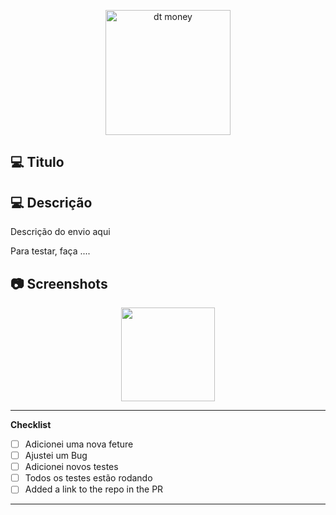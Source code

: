 <p align="center">
   <img src="https://user-images.githubusercontent.com/66264766/157141908-c8a760f7-6e13-4046-90f6-9243f698062b.png" alt="dt money" width="200"/>
</p>

## :computer: Titulo

## :computer: Descrição

Descrição do envio aqui

Para testar, faça ....

## :camera: Screenshots

<div align="center">
   <img src="https://user-images.githubusercontent.com/66264766/157141908-c8a760f7-6e13-4046-90f6-9243f698062b.png" width="150"/>

</div>

---

**Checklist**

- [ ] Adicionei uma nova feture
- [ ] Ajustei um Bug
- [ ] Adicionei novos testes
- [ ] Todos os testes estão rodando
- [ ] Added a link to the repo in the PR

---

